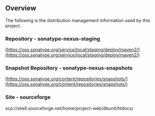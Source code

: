 ## Overview

The following is the distribution management information used by this project.

### Repository - sonatype-nexus-staging

[https://oss.sonatype.org/service/local/staging/deploy/maven2/](https://oss.sonatype.org/service/local/staging/deploy/maven2/)

### Snapshot Repository - sonatype-nexus-snapshots

[https://oss.sonatype.org/content/repositories/snapshots/](https://oss.sonatype.org/content/repositories/snapshots/)

### Site - sourceforge

scp://shell.sourceforge.net/home/project-web/dbunit/htdocs/